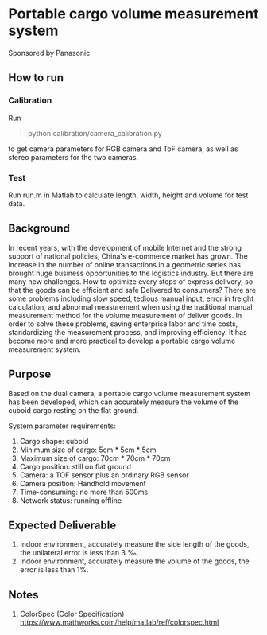 # Portable cargo volume measurement system

Sponsored by Panasonic

## How to run
### Calibration
Run 
> python calibration/camera_calibration.py

to get camera parameters for RGB camera and ToF camera, as well as stereo parameters for the two cameras.
### Test
Run run.m in Matlab to calculate length, width, height and volume for test data.

## Background
In recent years, with the development of mobile Internet and the strong support of national policies, China's e-commerce market has grown. The increase in the number of online transactions in a geometric series has brought huge business opportunities to the logistics industry. But there are many new challenges. How to optimize every steps of express delivery, so that the goods can be efficient and safe Delivered to consumers? There are some problems including slow speed, tedious manual input, error in freight calculation, and abnormal measurement when using the traditional manual measurement method for the volume measurement of deliver goods. In order to solve these problems, saving enterprise labor and time costs, standardizing the measurement process, and improving efficiency. It has become more and more practical to develop a portable cargo volume measurement system.

## Purpose
Based on the dual camera, a portable cargo volume measurement system has been developed, which can accurately measure the volume of the cuboid cargo resting on the flat ground.

System parameter requirements:

1. Cargo shape: cuboid
2. Minimum size of cargo: 5cm * 5cm * 5cm 
3. Maximum size of cargo: 70cm * 70cm * 70cm 
4. Cargo position: still on flat ground
5. Camera: a TOF sensor plus an ordinary RGB sensor 
6. Camera position: Handhold movement 
7. Time-consuming: no more than 500ms
8. Network status: running offline

## Expected Deliverable
1. Indoor environment, accurately measure the side length of the goods, the unilateral error is less than 3 ‰. 
2. Indoor environment, accurately measure the volume of the goods, the error is less than 1%.

## Notes
1. ColorSpec (Color Specification) https://www.mathworks.com/help/matlab/ref/colorspec.html